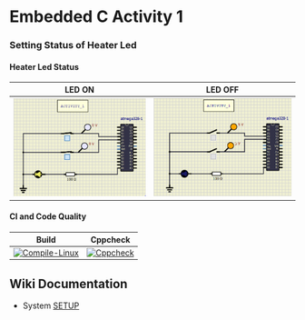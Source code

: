 # Embedded C Activity 1

### Setting Status of Heater Led 

#### Heater Led Status 
| LED ON | LED OFF |
| :--: | :--: |
|![LED ON](https://github.com/Boopathivanavarayan/EmbdC_Activities_256280/blob/main/Activity1/simulation/LED_ON.PNG)|![LED OFF](https://github.com/Boopathivanavarayan/EmbdC_Activities_256280/blob/main/Activity1/simulation/LED_OFF.PNG)|

#### CI and Code Quality

|Build|Cppcheck|
|:--:|:--:|
|[![Compile-Linux](https://github.com/Boopathivanavarayan/EmbdC_Activities_256280/Activity1/actions/workflows/Compile.yml/badge.svg)](https://github.com/Boopathivanavarayan/EmbdC_Activities_256280/Activity1/actions/workflows/Compile.yml)|[![Cppcheck](https://github.com/Boopathivanavarayan/EmbdC_Activities_256280/Activity1/actions/workflows/CodeQulaity.yml/badge.svg)](https://github.com/Boopathivanavarayan/EmbdC_Activities_256280/Activity1/actions/workflows/CodeQulaity.yml)|

## Wiki Documentation
* System [SETUP](https://github.com/Boopathivanavarayan/EmbdC_Activities_256280/Activity1/wiki)
